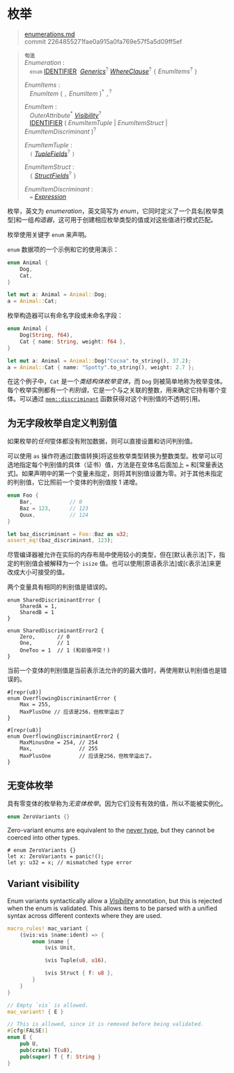 # 枚举

>[enumerations.md](https://github.com/rust-lang/reference/blob/master/src/items/enumerations.md)\
>commit 2264855271fae0a915a0fa769e57f5a5d09ff5ef

> **<sup>句法</sup>**\
> _Enumeration_ :\
> &nbsp;&nbsp; `enum`
>    [IDENTIFIER]&nbsp;
>    [_Generics_]<sup>?</sup>
>    [_WhereClause_]<sup>?</sup>
>    `{` _EnumItems_<sup>?</sup> `}`
>
> _EnumItems_ :\
> &nbsp;&nbsp; _EnumItem_ ( `,` _EnumItem_ )<sup>\*</sup> `,`<sup>?</sup>
>
> _EnumItem_ :\
> &nbsp;&nbsp; _OuterAttribute_<sup>\*</sup> [_Visibility_]<sup>?</sup>\
> &nbsp;&nbsp; [IDENTIFIER]&nbsp;( _EnumItemTuple_ | _EnumItemStruct_
>                                | _EnumItemDiscriminant_ )<sup>?</sup>
>
> _EnumItemTuple_ :\
> &nbsp;&nbsp; `(` [_TupleFields_]<sup>?</sup> `)`
>
> _EnumItemStruct_ :\
> &nbsp;&nbsp; `{` [_StructFields_]<sup>?</sup> `}`
>
> _EnumItemDiscriminant_ :\
> &nbsp;&nbsp; `=` [_Expression_]

枚举，英文为 *enumeration*，英文简写为 *enum*，它同时定义了一个具名[枚举类型]和一组*构造器*，这可用于创建相应枚举类型的值或对这些值进行模式匹配。

枚举使用关键字 `enum` 来声明。

`enum` 数据项的一个示例和它的使用演示：

```rust
enum Animal {
    Dog,
    Cat,
}

let mut a: Animal = Animal::Dog;
a = Animal::Cat;
```

枚举构造器可以有命名字段或未命名字段：

```rust
enum Animal {
    Dog(String, f64),
    Cat { name: String, weight: f64 },
}

let mut a: Animal = Animal::Dog("Cocoa".to_string(), 37.2);
a = Animal::Cat { name: "Spotty".to_string(), weight: 2.7 };
```

在这个例子中，`Cat` 是一个*类结构体枚举变体*，而 `Dog` 则被简单地称为枚举变体。每个枚举实例都有一个*判别值*，它是一个与之关联的整数，用来确定它持有哪个变体。可以通过 [`mem::discriminant`] 函数获得对这个判别值的不透明引用。

## 为无字段枚举自定义判别值

如果枚举的*任何*变体都没有附加数据，则可以直接设置和访问判别值。

可以使用 `as` 操作符通过[数值转换]将这些枚举类型转换为整数类型。枚举可以可选地指定每个判别值的具体（证书）值，方法是在变体名后面加上 `=` 和[常量表达式]。如果声明中的第一个变量未指定，则将其判别值设置为零。对于其他未指定的判别值，它比照前一个变体的判别值按 1 递增。

```rust
enum Foo {
    Bar,            // 0
    Baz = 123,      // 123
    Quux,           // 124
}

let baz_discriminant = Foo::Baz as u32;
assert_eq!(baz_discriminant, 123);
```

尽管编译器被允许在实际的内存布局中使用较小的类型，但在[默认表示法]下，指定的判别值会被解释为一个 `isize` 值。也可以使用[原语表示法]或[`C`表示法]来更改成大小可接受的值。

两个变量具有相同的判别值是错误的。

```rust,compile_fail
enum SharedDiscriminantError {
    SharedA = 1,
    SharedB = 1
}

enum SharedDiscriminantError2 {
    Zero,       // 0
    One,        // 1
    OneToo = 1  // 1 (和前值冲突！)
}
```

当前一个变体的判别值是当前表示法允许的的最大值时，再使用默认判别值也是错误的。

```rust,compile_fail
#[repr(u8)]
enum OverflowingDiscriminantError {
    Max = 255,
    MaxPlusOne // 应该是256，但枚举溢出了
}

#[repr(u8)]
enum OverflowingDiscriminantError2 {
    MaxMinusOne = 254, // 254
    Max,               // 255
    MaxPlusOne         // 应该是256，但枚举溢出了。
}
```

## 无变体枚举

具有零变体的枚举称为*无变体枚举*。因为它们没有有效的值，所以不能被实例化。

```rust
enum ZeroVariants {}
```

Zero-variant enums are equivalent to the [never type], but they cannot be
coerced into other types.

```rust,compile_fail
# enum ZeroVariants {}
let x: ZeroVariants = panic!();
let y: u32 = x; // mismatched type error
```

## Variant visibility

Enum variants syntactically allow a [_Visibility_] annotation, but this is
rejected when the enum is validated. This allows items to be parsed with a
unified syntax across different contexts where they are used.

```rust
macro_rules! mac_variant {
    ($vis:vis $name:ident) => {
        enum $name {
            $vis Unit,

            $vis Tuple(u8, u16),

            $vis Struct { f: u8 },
        }
    }
}

// Empty `vis` is allowed.
mac_variant! { E }

// This is allowed, since it is removed before being validated.
#[cfg(FALSE)]
enum E {
    pub U,
    pub(crate) T(u8),
    pub(super) T { f: String }
}
```

[IDENTIFIER]: ../identifiers.md
[_Generics_]: generics.md
[_WhereClause_]: generics.md#where-clauses
[_Expression_]: ../expressions.md
[_TupleFields_]: structs.md
[_StructFields_]: structs.md
[_Visibility_]: ../visibility-and-privacy.md
[enumerated type]: ../types/enum.md
[`mem::discriminant`]: ../../std/mem/fn.discriminant.html
[never type]: ../types/never.md
[numeric cast]: ../expressions/operator-expr.md#semantics
[constant expression]: ../const_eval.md#常量表达式
[default representation]: ../type-layout.md#the-default-representation
[primitive representation]: ../type-layout.md#primitive-representations
[`C` representation]: ../type-layout.md#the-c-representation
